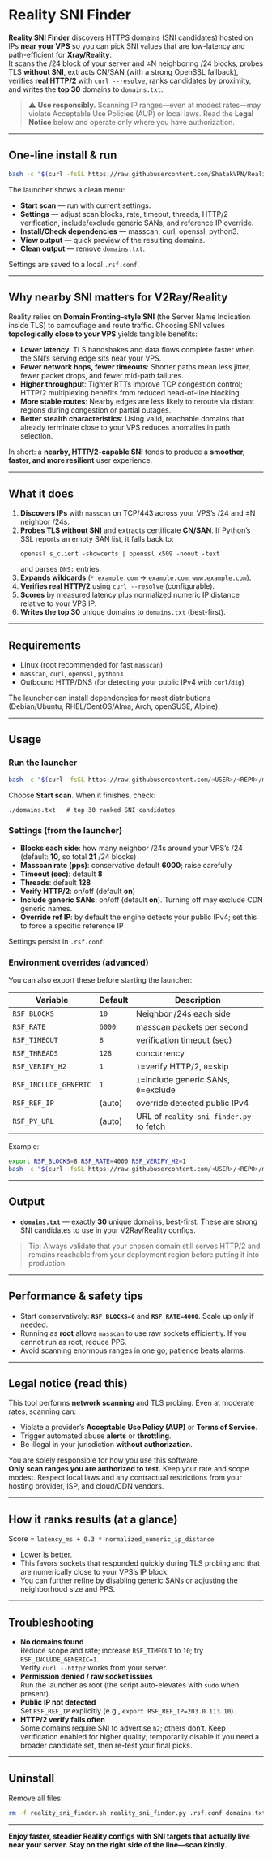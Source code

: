 # Reality SNI Finder

**Reality SNI Finder** discovers HTTPS domains (SNI candidates) hosted on IPs **near your VPS** so you can pick SNI values that are low-latency and path-efficient for **Xray/Reality**.  
It scans the /24 block of your server and ±N neighboring /24 blocks, probes TLS **without SNI**, extracts CN/SAN (with a strong OpenSSL fallback), verifies **real HTTP/2** with `curl --resolve`, ranks candidates by proximity, and writes the **top 30** domains to `domains.txt`.

> ⚠️ **Use responsibly.** Scanning IP ranges—even at modest rates—may violate Acceptable Use Policies (AUP) or local laws. Read the **Legal Notice** below and operate only where you have authorization.

---

## One-line install & run

```bash
bash -c "$(curl -fsSL https://raw.githubusercontent.com/ShatakVPN/Reality-SNI-Finder/main/reality_sni_finder.sh)"
```

The launcher shows a clean menu:

- **Start scan** — run with current settings.
- **Settings** — adjust scan blocks, rate, timeout, threads, HTTP/2 verification, include/exclude generic SANs, and reference IP override.
- **Install/Check dependencies** — masscan, curl, openssl, python3.
- **View output** — quick preview of the resulting domains.
- **Clean output** — remove `domains.txt`.

Settings are saved to a local `.rsf.conf`.

---

## Why nearby SNI matters for V2Ray/Reality

Reality relies on **Domain Fronting–style SNI** (the Server Name Indication inside TLS) to camouflage and route traffic. Choosing SNI values **topologically close to your VPS** yields tangible benefits:

- **Lower latency**: TLS handshakes and data flows complete faster when the SNI’s serving edge sits near your VPS.  
- **Fewer network hops, fewer timeouts**: Shorter paths mean less jitter, fewer packet drops, and fewer mid-path failures.  
- **Higher throughput**: Tighter RTTs improve TCP congestion control; HTTP/2 multiplexing benefits from reduced head-of-line blocking.  
- **More stable routes**: Nearby edges are less likely to reroute via distant regions during congestion or partial outages.  
- **Better stealth characteristics**: Using valid, reachable domains that already terminate close to your VPS reduces anomalies in path selection.

In short: a **nearby, HTTP/2-capable SNI** tends to produce a **smoother, faster, and more resilient** user experience.

---

## What it does

1. **Discovers IPs** with `masscan` on TCP/443 across your VPS’s /24 and ±N neighbor /24s.
2. **Probes TLS without SNI** and extracts certificate **CN/SAN**. If Python’s SSL reports an empty SAN list, it falls back to:
   ```
   openssl s_client -showcerts | openssl x509 -noout -text
   ```
   and parses `DNS:` entries.
3. **Expands wildcards** (`*.example.com` → `example.com`, `www.example.com`).
4. **Verifies real HTTP/2** using `curl --resolve` (configurable).
5. **Scores** by measured latency plus normalized numeric IP distance relative to your VPS IP.
6. **Writes the top 30** unique domains to `domains.txt` (best-first).

---

## Requirements

- Linux (root recommended for fast `masscan`)
- `masscan`, `curl`, `openssl`, `python3`
- Outbound HTTP/DNS (for detecting your public IPv4 with `curl`/`dig`)

The launcher can install dependencies for most distributions (Debian/Ubuntu, RHEL/CentOS/Alma, Arch, openSUSE, Alpine).

---

## Usage

### Run the launcher

```bash
bash -c "$(curl -fsSL https://raw.githubusercontent.com/<USER>/<REPO>/main/reality_sni_finder.sh)"
```

Choose **Start scan**. When it finishes, check:

```
./domains.txt   # top 30 ranked SNI candidates
```

### Settings (from the launcher)

- **Blocks each side**: how many neighbor /24s around your VPS’s /24 (default: **10**, so total **21** /24 blocks)
- **Masscan rate (pps)**: conservative default **6000**; raise carefully
- **Timeout (sec)**: default **8**
- **Threads**: default **128**
- **Verify HTTP/2**: on/off (default **on**)
- **Include generic SANs**: on/off (default **on**). Turning off may exclude CDN generic names.
- **Override ref IP**: by default the engine detects your public IPv4; set this to force a specific reference IP

Settings persist in `.rsf.conf`.

### Environment overrides (advanced)

You can also export these before starting the launcher:

| Variable             | Default | Description                              |
|----------------------|---------|------------------------------------------|
| `RSF_BLOCKS`         | `10`    | Neighbor /24s each side                  |
| `RSF_RATE`           | `6000`  | masscan packets per second               |
| `RSF_TIMEOUT`        | `8`     | verification timeout (sec)               |
| `RSF_THREADS`        | `128`   | concurrency                              |
| `RSF_VERIFY_H2`      | `1`     | `1`=verify HTTP/2, `0`=skip              |
| `RSF_INCLUDE_GENERIC`| `1`     | `1`=include generic SANs, `0`=exclude    |
| `RSF_REF_IP`         | (auto)  | override detected public IPv4            |
| `RSF_PY_URL`         | (auto)  | URL of `reality_sni_finder.py` to fetch  |

Example:

```bash
export RSF_BLOCKS=8 RSF_RATE=4000 RSF_VERIFY_H2=1
bash -c "$(curl -fsSL https://raw.githubusercontent.com/<USER>/<REPO>/main/reality_sni_finder.sh)"
```

---

## Output

- **`domains.txt`** — exactly **30** unique domains, best-first. These are strong SNI candidates to use in your V2Ray/Reality configs.

> Tip: Always validate that your chosen domain still serves HTTP/2 and remains reachable from your deployment region before putting it into production.

---

## Performance & safety tips

- Start conservatively: **`RSF_BLOCKS=6`** and **`RSF_RATE=4000`**. Scale up only if needed.  
- Running as **root** allows `masscan` to use raw sockets efficiently. If you cannot run as root, reduce PPS.  
- Avoid scanning enormous ranges in one go; patience beats alarms.

---

## Legal notice (read this)

This tool performs **network scanning** and TLS probing. Even at moderate rates, scanning can:
- Violate a provider’s **Acceptable Use Policy (AUP)** or **Terms of Service**.
- Trigger automated abuse **alerts** or **throttling**.
- Be illegal in your jurisdiction **without authorization**.

You are solely responsible for how you use this software.  
**Only scan ranges you are authorized to test.** Keep your rate and scope modest. Respect local laws and any contractual restrictions from your hosting provider, ISP, and cloud/CDN vendors.

---

## How it ranks results (at a glance)

Score = `latency_ms + 0.3 * normalized_numeric_ip_distance`

- Lower is better.  
- This favors sockets that responded quickly during TLS probing and that are numerically close to your VPS’s IP block.  
- You can further refine by disabling generic SANs or adjusting the neighborhood size and PPS.

---

## Troubleshooting

- **No domains found**  
  Reduce scope and rate; increase `RSF_TIMEOUT` to `10`; try `RSF_INCLUDE_GENERIC=1`.  
  Verify `curl --http2` works from your server.  
- **Permission denied / raw socket issues**  
  Run the launcher as root (the script auto-elevates with `sudo` when present).  
- **Public IP not detected**  
  Set `RSF_REF_IP` explicitly (e.g., `export RSF_REF_IP=203.0.113.10`).  
- **HTTP/2 verify fails often**  
  Some domains require SNI to advertise `h2`; others don’t. Keep verification enabled for higher quality; temporarily disable if you need a broader candidate set, then re-test your final picks.

---

## Uninstall

Remove all files:

```bash
rm -f reality_sni_finder.sh reality_sni_finder.py .rsf.conf domains.txt
```

---


**Enjoy faster, steadier Reality configs with SNI targets that actually live near your server. Stay on the right side of the line—scan kindly.**
